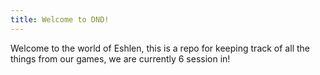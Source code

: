```yaml
---
title: Welcome to DND!
---
```

Welcome to the world of Eshlen, this is a repo for keeping track of all the things from our games, we are currently 6 session in!